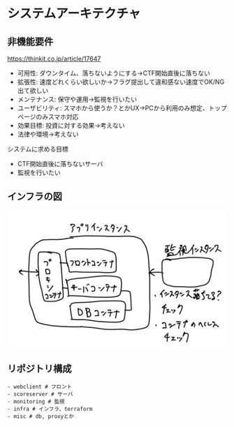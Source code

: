 # システムアーキテクチャ

## 非機能要件

https://thinkit.co.jp/article/17647

- 可用性: ダウンタイム、落ちないようにする→CTF開始直後に落ちない
- 拡張性: 速度どれくらい欲しいか→フラグ提出して違和感ない速度でOK/NG出て欲しい
- メンテナンス: 保守や運用→監視を行いたい
- ユーザビリティ: スマホから使うか？とかUX→PCから利用のみ想定、トップページのみスマホ対応
- 効果目標: 投資に対する効果→考えない
- 法律や環境→考えない

システムに求める目標

- CTF開始直後に落ちないサーバ
- 監視を行いたい

## インフラの図

![アーキテクチャ](image/arch-1.jpg)

## リポジトリ構成

```text
- webclient # フロント
- scoreserver # サーバ
- monitoring # 監視
- infra # インフラ、terraform
- misc # db, proxyとか
```
